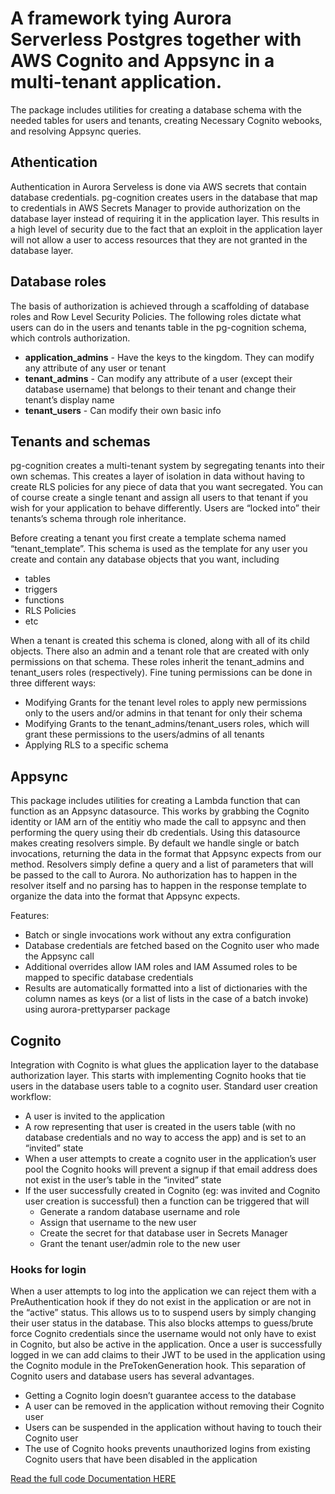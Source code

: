 # A framework tying Aurora Serverless Postgres together with AWS Cognito and Appsync in a multi-tenant application.
The package includes utilities for creating a database schema with the needed tables for users and tenants, creating Necessary Cognito webooks, and resolving Appsync queries.

## Athentication
Authentication in Aurora Serveless is done via AWS secrets that contain database credentials. pg-cognition creates users in the database that map to credentials in AWS Secrets Manager to provide authorization
on the database layer instead of requiring it in the application layer. This results in a high level of security due to the fact that an exploit in the application layer will not allow a user to access resources
that they are not granted in the database layer.

## Database roles
The basis of authorization is achieved through a scaffolding of database roles and Row Level Security Policies. The following roles dictate what users can do in the users and tenants table in the pg-cognition schema,
which controls authorization.

  + **application_admins** - Have the keys to the kingdom. They can modify any attribute of any user or tenant
  + **tenant_admins** - Can modify any attribute of a user (except their database username) that belongs to their tenant and change their tenant’s display name
  + **tenant_users** - Can modify their own basic info

## Tenants and schemas
pg-cognition creates a multi-tenant system by segregating tenants into their own schemas. This creates a layer of isolation in data without having to create RLS policies for any piece of data that you want secregated.
You can of course create a single tenant and assign all users to that tenant if you wish for your application to behave differently. Users are “locked into” their tenants’s schema through role inheritance.

Before creating a tenant you first create a template schema named “tenant_template”. This schema is used as the template for any user you create and contain any database objects that you want, including

  + tables
  + triggers
  + functions
  + RLS Policies
  + etc

When a tenant is created this schema is cloned, along with all of its child objects. There also an admin and a tenant role that are created with only permissions on that schema.
These roles inherit the tenant_admins and tenant_users roles (respectively). Fine tuning permissions can be done in three different ways:

+ Modifying Grants for the tenant level roles to apply new permissions only to the users and/or admins in that tenant for only their schema
+ Modifying Grants to the tenant_admins/tenant_users roles, which will grant these permissions to the users/admins of all tenants
+ Applying RLS to a specific schema

## Appsync
This package includes utilities for creating a Lambda function that can function as an Appsync datasource. This works by grabbing the Cognito identity or IAM arn of the entitiy
who made the call to appsync and then performing the query using their db credentials. Using this datasource makes creating resolvers simple. By default we handle single or batch
invocations, returning the data in the format that Appsync expects from our method. Resolvers simply define a query and a list of parameters that will be passed to the call to Aurora.
No authorization has to happen in the resolver itself and no parsing has to happen in the response template to organize the data into the format that Appsync expects.

Features:

  + Batch or single invocations work without any extra configuration
  + Database credentials are fetched based on the Cognito user who made the Appsync call
  + Additional overrides allow IAM roles and IAM Assumed roles to be mapped to specific database credentials
  + Results are automatically formatted into a list of dictionaries with the column names as keys (or a list of lists in the case of a batch invoke) using aurora-prettyparser package

## Cognito
Integration with Cognito is what glues the application layer to the database authorization layer. This starts with implementing Cognito hooks that tie users in the database users table to a cognito user.
Standard user creation workflow:

  + A user is invited to the application
  + A row representing that user is created in the users table (with no database credentials and no way to access the app) and is set to an “invited” state
  + When a user attempts to create a cognito user in the application’s user pool the Cognito hooks will prevent a signup if that email address does not exist in the user’s table in the “invited” state
  + If the user successfully created in Cognito (eg: was invited and Cognito user creation is successful) then a function can be triggered that will
    - Generate a random database username and role
    - Assign that username to the new user
    - Create the secret for that database user in Secrets Manager
    - Grant the tenant user/admin role to the new user

### Hooks for login
When a user attempts to log into the application we can reject them with a PreAuthentication hook if they do not exist in the application or are not in the “active” status. This allows us to to suspend users
by simply changing their user status in the database. This also blocks attemps to guess/brute force Cognito credentials since the username would not only have to exist in Cognito, but also be active in the application.
Once a user is successfully logged in we can add claims to their JWT to be used in the application using the Cognito module in the PreTokenGeneration hook.
This separation of Cognito users and database users has several advantages.

  + Getting a Cognito login doesn’t guarantee access to the database
  + A user can be removed in the application without removing their Cognito user
  + Users can be suspended in the application without having to touch their Cognito user
  + The use of Cognito hooks prevents unauthorized logins from existing Cognito users that have been disabled in the application

[Read the full code Documentation HERE](./docs/index.html)
